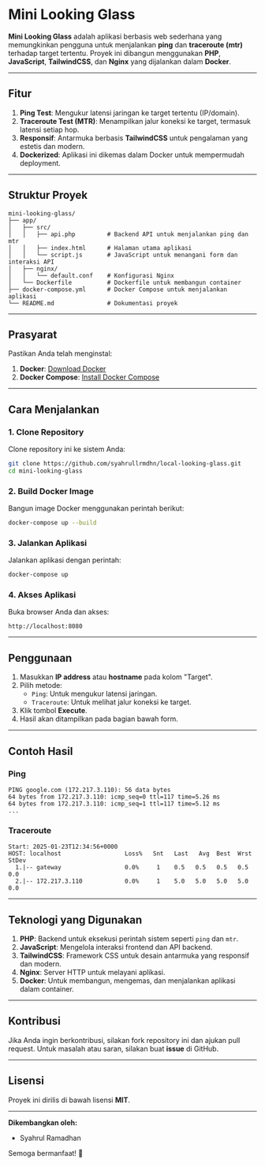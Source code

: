 # **Mini Looking Glass**

**Mini Looking Glass** adalah aplikasi berbasis web sederhana yang memungkinkan pengguna untuk menjalankan **ping** dan **traceroute (mtr)** terhadap target tertentu. Proyek ini dibangun menggunakan **PHP**, **JavaScript**, **TailwindCSS**, dan **Nginx** yang dijalankan dalam **Docker**.

---

## **Fitur**
1. **Ping Test**: Mengukur latensi jaringan ke target tertentu (IP/domain).
2. **Traceroute Test (MTR)**: Menampilkan jalur koneksi ke target, termasuk latensi setiap hop.
3. **Responsif**: Antarmuka berbasis **TailwindCSS** untuk pengalaman yang estetis dan modern.
4. **Dockerized**: Aplikasi ini dikemas dalam Docker untuk mempermudah deployment.

---

## **Struktur Proyek**

```plaintext
mini-looking-glass/
├── app/
│   ├── src/
│   │   ├── api.php         # Backend API untuk menjalankan ping dan mtr
│   │   ├── index.html      # Halaman utama aplikasi
│   │   └── script.js       # JavaScript untuk menangani form dan interaksi API
│   ├── nginx/
│   │   └── default.conf    # Konfigurasi Nginx
│   └── Dockerfile          # Dockerfile untuk membangun container
├── docker-compose.yml      # Docker Compose untuk menjalankan aplikasi
└── README.md               # Dokumentasi proyek
```

---

## **Prasyarat**
Pastikan Anda telah menginstal:
1. **Docker**: [Download Docker](https://www.docker.com/get-started)
2. **Docker Compose**: [Install Docker Compose](https://docs.docker.com/compose/install/)

---

## **Cara Menjalankan**

### **1. Clone Repository**
Clone repository ini ke sistem Anda:
```bash
git clone https://github.com/syahrullrmdhn/local-looking-glass.git
cd mini-looking-glass
```

### **2. Build Docker Image**
Bangun image Docker menggunakan perintah berikut:
```bash
docker-compose up --build
```

### **3. Jalankan Aplikasi**
Jalankan aplikasi dengan perintah:
```bash
docker-compose up
```

### **4. Akses Aplikasi**
Buka browser Anda dan akses:
```
http://localhost:8080
```

---

## **Penggunaan**

1. Masukkan **IP address** atau **hostname** pada kolom "Target".
2. Pilih metode:
   - `Ping`: Untuk mengukur latensi jaringan.
   - `Traceroute`: Untuk melihat jalur koneksi ke target.
3. Klik tombol **Execute**.
4. Hasil akan ditampilkan pada bagian bawah form.

---

## **Contoh Hasil**

### **Ping**
```plaintext
PING google.com (172.217.3.110): 56 data bytes
64 bytes from 172.217.3.110: icmp_seq=0 ttl=117 time=5.26 ms
64 bytes from 172.217.3.110: icmp_seq=1 ttl=117 time=5.12 ms
...
```

### **Traceroute**
```plaintext
Start: 2025-01-23T12:34:56+0000
HOST: localhost                  Loss%   Snt   Last   Avg  Best  Wrst StDev
  1.|-- gateway                  0.0%     1    0.5   0.5   0.5   0.5   0.0
  2.|-- 172.217.3.110            0.0%     1    5.0   5.0   5.0   5.0   0.0
```

---

## **Teknologi yang Digunakan**

1. **PHP**: Backend untuk eksekusi perintah sistem seperti `ping` dan `mtr`.
2. **JavaScript**: Mengelola interaksi frontend dan API backend.
3. **TailwindCSS**: Framework CSS untuk desain antarmuka yang responsif dan modern.
4. **Nginx**: Server HTTP untuk melayani aplikasi.
5. **Docker**: Untuk membangun, mengemas, dan menjalankan aplikasi dalam container.

---

## **Kontribusi**
Jika Anda ingin berkontribusi, silakan fork repository ini dan ajukan pull request. Untuk masalah atau saran, silakan buat **issue** di GitHub.

---

## **Lisensi**
Proyek ini dirilis di bawah lisensi **MIT**.

---

**Dikembangkan oleh:**
- Syahrul Ramadhan

Semoga bermanfaat! 🎉
